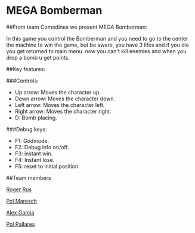 # MEGA Bomberman

##From team Comodines we present MEGA Bomberman:

In this game you control the Bomberman and you need to go to the center the machine to win the game, but be aware, you have 3 lifes and if you die you get returned to main menu. now you can't kill enemies and when you drop a bomb u get points.

##Key features:

###Controls:

- Up arrow: Moves the character up.
- Down arrow: Moves the character down.
- Left arrow: Moves the character left.
- Right arrow: Moves the character right.
- D: Bomb placing.

###Debug keys:

- F1: Godmode.
- F2: Debug info on/off.
- F3: instant win.
- F4: Instant lose.
- F5: reset to initial position.

##Team members

[Roger Rus](https://github.com/rusroger)

[Pol Maresch](https://github.com/rayolop20)

[Alex Garcia](https://github.com/MaralGS)

[Pol Pallares](https://github.com/Zeta115)


